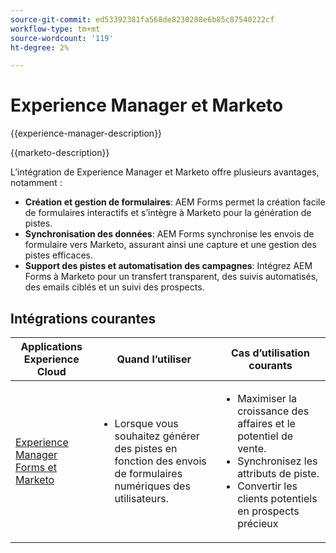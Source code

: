 ```yaml
---
source-git-commit: ed53392381fa568de8230288e6b85c87540222cf
workflow-type: tm+mt
source-wordcount: '119'
ht-degree: 2%

---
```



# Experience Manager et Marketo

{{experience-manager-description}}

{{marketo-description}}

L’intégration de Experience Manager et Marketo offre plusieurs avantages, notamment :

+ **Création et gestion de formulaires**: AEM Forms permet la création facile de formulaires interactifs et s’intègre à Marketo pour la génération de pistes.
+ **Synchronisation des données**: AEM Forms synchronise les envois de formulaire vers Marketo, assurant ainsi une capture et une gestion des pistes efficaces.
+ **Support des pistes et automatisation des campagnes**: Intégrez AEM Forms à Marketo pour un transfert transparent, des suivis automatisés, des emails ciblés et un suivi des prospects.

## Intégrations courantes

<table>
    <thead>
        <tr>
            <th>Applications Experience Cloud</th>
            <th>Quand l’utiliser</th>
            <th>Cas d’utilisation courants</th>
        </tr>
    </thead>
    <tbody>
        <tr>
            <td><a href="https://experienceleague.adobe.com/docs/experience-manager-learn/forms/aem-forms-with-marketo/part1.html" target="_blank" rel="noreferrer">Experience Manager Forms et Marketo</a></td>
            <td>
                <ul>
                    <li>Lorsque vous souhaitez générer des pistes en fonction des envois de formulaires numériques des utilisateurs.</li>
                </ul>
            </td>
            <td>
                <ul>
                  <li>Maximiser la croissance des affaires et le potentiel de vente.</li>
                  <li>Synchronisez les attributs de piste.</li>
                  <li>Convertir les clients potentiels en prospects précieux</li>                  
                </ul>
            </td>
        </tr>        
    </tbody>          
</table>

